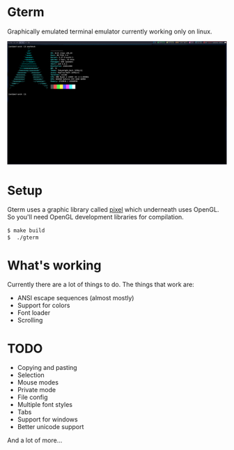 # Gterm

Graphically emulated terminal emulator currently working only on linux.

![Demo](demo.png)

# Setup

Gterm uses a graphic library called [pixel](https://github.com/faiface/pixel) which underneath uses OpenGL. So you'll need OpenGL development libraries for compilation.

```
$ make build
$  ./gterm
```

# What's working

Currently there are a lot of things to do. The things that work are:

- ANSI escape sequences (almost mostly)
- Support for colors
- Font loader
- Scrolling

# TODO

- Copying and pasting
- Selection
- Mouse modes
- Private mode
- File config
- Multiple font styles
- Tabs
- Support for windows
- Better unicode support

And a lot of more...
